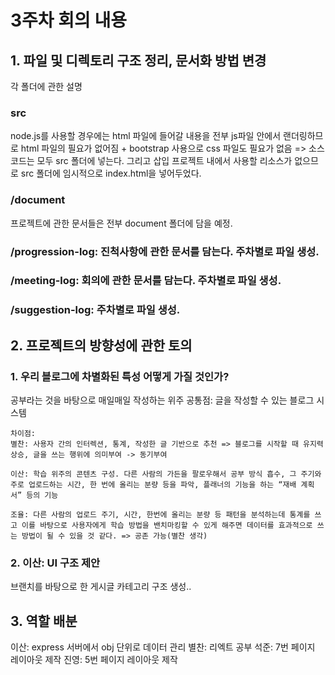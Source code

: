 # 3주차 회의 내용

## 1. 파일 및 디렉토리 구조 정리, 문서화 방법 변경

각 폴더에 관한 설명

### src

node.js를 사용할 경우에는 html 파일에 들어갈 내용을 전부 js파일 안에서 랜더링하므로 html 파일의 필요가 없어짐 + bootstrap 사용으로 css 파일도 필요가 없음
=> 소스코드는 모두 src 폴더에 넣는다. 그리고 삽입 프로젝트 내에서 사용할 리소스가 없으므로 src 폴더에 임시적으로 index.html을 넣어두었다.

### /document

프로젝트에 관한 문서들은 전부 document 폴더에 담을 예정.

### /progression-log: 진척사항에 관한 문서를 담는다. 주차별로 파일 생성.

### /meeting-log: 회의에 관한 문서를 담는다. 주차별로 파일 생성.

### /suggestion-log: 주차별로 파일 생성.

## 2. 프로젝트의 방향성에 관한 토의

### 1. 우리 블로그에 차별화된 특성 어떻게 가질 것인가?

공부라는 것을 바탕으로 매일매일 작성하는 위주
공통점: 글을 작성할 수 있는 블로그 시스템

    차이점:
    별찬: 사용자 간의 인터렉션, 통계, 작성한 글 기반으로 추천 => 블로그를 시작할 때 유지력 상승, 글을 쓰는 행위에 의미부여 -> 동기부여

    이산: 학습 위주의 콘텐츠 구성. 다른 사람의 가든을 팔로우해서 공부 방식 흡수, 그 주기와 주로 업로드하는 시간, 한 번에 올리는 분량 등을 파악, 플래너의 기능을 하는 “재배 계획서” 등의 기능

    조율: 다른 사람의 업로드 주기, 시간, 한번에 올리는 분량 등 패턴을 분석하는데 통계를 쓰고 이를 바탕으로 사용자에게 학습 방법을 밴치마킹할 수 있게 해주면 데이터를 효과적으로 쓰는 방법이 될 수 있을 것 같다. => 공존 가능(별찬 생각)

### 2. 이산: UI 구조 제안

브랜치를 바탕으로 한 게시글 카테고리 구조 생성..

## 3. 역할 배분

이산: express 서버에서 obj 단위로 데이터 관리
별찬: 리엑트 공부
석준: 7번 페이지 레이아웃 제작
진영: 5번 페이지 레이아웃 제작
